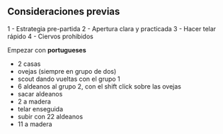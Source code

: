 
## Consideraciones previas

1 - Estrategia pre-partida
2 - Apertura clara y practicada
3 - Hacer telar rápido
4 - Ciervos prohibidos

Empezar con **portugueses**


- 2 casas
- ovejas (siempre en grupo de dos)
- scout dando vueltas con el grupo 1
- 6 aldeanos al grupo 2, con el shift click sobre las ovejas
- sacar aldeanos
- 2 a madera
- telar enseguida
- subir con 22 aldeanos
- 11 a madera
